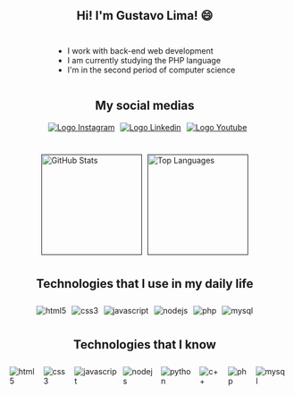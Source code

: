 <div style="display: flex; justify-content: center; gap: 10px; margin-top: 10px;">
    <h2>Hi! I'm Gustavo Lima! 😄</h2>
</div>

<div style="display: flex; justify-content: center; gap: 10px; margin-top: 10px;">
    <p>
        <ul>
            <li>I work with back-end web development</li>
            <li>I am currently studying the PHP language
            <li>I'm in the second period of computer science
        </ul>
    </p>
</div>

<div style="display: flex; justify-content: center; gap: 10px;">
    <h2>My social medias</h2>
</div>

<div style="display: flex; justify-content: center; gap: 10px; margin-bottom: 25px;"><br/>
    <a target="_blank" href="https://www.instagram.com/gustavolima.21/">
        <img align="center" src="https://img.shields.io/badge/Instagram-E4405F?style=for-the-badge&logo=instagram&logoColor=white" alt="Logo Instagram">
    </a>
    <a target="_blank" href="https://www.linkedin.com/in/gustavolima21/">
        <img align="center" src="https://img.shields.io/badge/LinkedIn-0077B5?style=for-the-badge&logo=linkedin&logoColor=white" alt="Logo Linkedin">
    </a>
    <a target="_blank" href="https://www.youtube.com/channel/UCfQcSq-q1_TdvttjLB-CKnw">
        <img align="center" src="https://img.shields.io/badge/YouTube-FF0000?style=for-the-badge&logo=youtube&logoColor=white" alt="Logo Youtube">
    </a>
</div>


<div style="display: flex; justify-content: center; gap: 10px; margin-top: 40px;">
    <a href="">
        <img height="180em" src="https://github-readme-stats.vercel.app/api?username=Gugahl&theme=dark" alt="GitHub Stats">
    </a>
    <a href="">
        <img height="180em" src="https://github-readme-stats.vercel.app/api/top-langs/?username=gugahl&theme=dark&layout=compact" alt="Top Languages">
    </a>
</div>

<div style="display: flex; justify-content: center; gap: 10px; margin-top: 10px;">
    <h2>Technologies that I use in my daily life</h2>
</div>

<div style="display: flex; justify-content: center; gap: 10px; margin-top: 10px;">
    <img align="center" alt="html5" src="https://img.shields.io/badge/HTML5-E34F26?style=for-the-badge&logo=html5&logoColor=white" />
    <img align="center" alt="css3" src="https://img.shields.io/badge/CSS3-1572B6?style=for-the-badge&logo=css3&logoColor=white" />
    <img align="center" alt="javascript" src="https://img.shields.io/badge/JavaScript-323330?style=for-the-badge&logo=javascript&logoColor=F7DF1E" />
    <img align="center" alt="nodejs" src="https://img.shields.io/badge/Node.js-43853D?style=for-the-badge&logo=node.js&logoColor=white" />
    <img align="center" alt="php" src="https://img.shields.io/badge/PHP-777BB4?style=for-the-badge&logo=php&logoColor=white" />
    <img align="center" alt="mysql" src="https://img.shields.io/badge/MySQL-00000F?style=for-the-badge&logo=mysql&logoColor=white" />
</div>

<div style="display: flex; justify-content: center; gap: 10px; margin-top: 10px;">
    <h2>Technologies that I know</h2>
</div>

<div style="display: flex; justify-content: center; gap: 10px; margin-top: 10px;"><br/>
    <img align="center" alt="html5" src="https://img.shields.io/badge/HTML5-E34F26?style=for-the-badge&logo=html5&logoColor=white" />
    <img align="center" alt="css3" src="https://img.shields.io/badge/CSS3-1572B6?style=for-the-badge&logo=css3&logoColor=white" />
    <img align="center" alt="javascript" src="https://img.shields.io/badge/JavaScript-323330?style=for-the-badge&logo=javascript&logoColor=F7DF1E" />
    <img align="center" alt="nodejs" src="https://img.shields.io/badge/Node.js-43853D?style=for-the-badge&logo=node.js&logoColor=white" />
    <img align="center" alt="python" src="https://img.shields.io/badge/Python-14354C?style=for-the-badge&logo=python&logoColor=white" />
    <img align="center" alt="c++" src="https://img.shields.io/badge/C%2B%2B-00599C?style=for-the-badge&logo=c%2B%2B&logoColor=white" />
    <img align="center" alt="php" src="https://img.shields.io/badge/PHP-777BB4?style=for-the-badge&logo=php&logoColor=white" />
    <img align="center" alt="mysql" src="https://img.shields.io/badge/MySQL-00000F?style=for-the-badge&logo=mysql&logoColor=white" />
</div>
